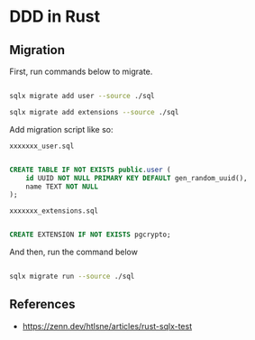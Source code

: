 # DDD in Rust

## Migration

First, run commands below to migrate.

```sh

sqlx migrate add user --source ./sql

sqlx migrate add extensions --source ./sql

```

Add migration script like so:

`xxxxxxx_user.sql`
```sql

CREATE TABLE IF NOT EXISTS public.user (
    id UUID NOT NULL PRIMARY KEY DEFAULT gen_random_uuid(),
    name TEXT NOT NULL
);

```

`xxxxxxx_extensions.sql`
```sql

CREATE EXTENSION IF NOT EXISTS pgcrypto;

```

And then, run the command below

```sh

sqlx migrate run --source ./sql

```

## References

* https://zenn.dev/htlsne/articles/rust-sqlx-test